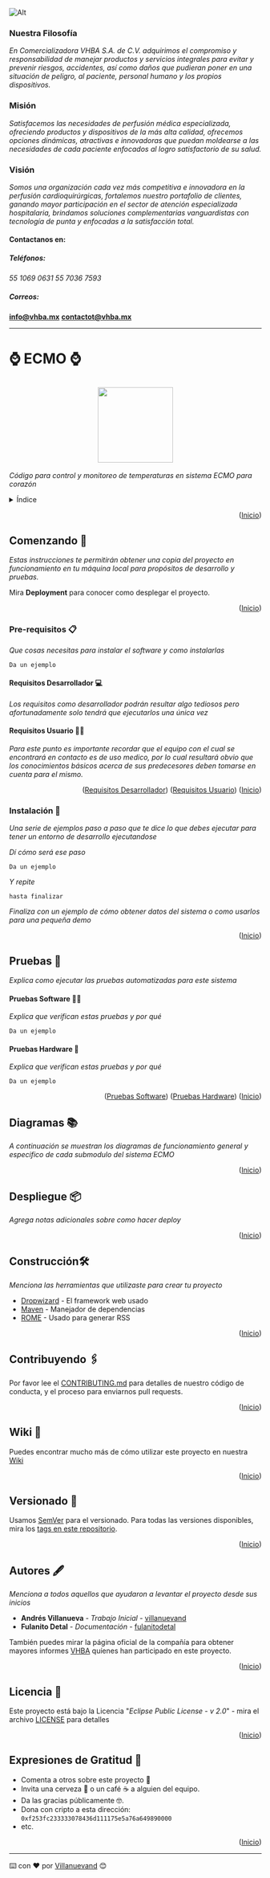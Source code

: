 ![Alt](/assets/vhba.png "Comercializadora VHBA") 

### Nuestra Filosofía
_En Comercializadora VHBA S.A. de C.V. adquirimos el compromiso y responsabilidad de manejar productos y servicios integrales para evitar y prevenir riesgos, accidentes, así como daños que pudieran poner en una situación de peligro, al paciente, personal humano y los propios dispositivos._

### Misión
_Satisfacemos las necesidades de perfusión médica especializada, ofreciendo productos y dispositivos de la más alta calidad, ofrecemos opciones dinámicas, atractivas e innovadoras que puedan moldearse a las necesidades de cada paciente enfocados al logro satisfactorio de su salud._

### Visión
_Somos una organización cada vez más competitiva e innovadora en la perfusión cardioquirúrgicas, fortalemos nuestro portafolio de clientes, ganando mayor participación en el sector de atención especializada hospitalaria, brindamos soluciones complementarias vanguardistas con tecnología de punta y enfocadas a la satisfacción total._

#### Contactanos en:

##### Teléfonos:
_55 1069 0631_
_55 7036 7593_
##### Correos:
**info@vhba.mx**
**contactot@vhba.mx**

***
# ⌚ ECMO ⌚

<h2 align="center">
<img height="150" src="/assets/VaniJPGE.jpg" width="150"/>
</h2>

_Código para control y monitoreo de temperaturas en sistema ECMO para corazón_

<details>
  <summary>Índice</summary>
  <ol>
    <li>
      <a href="#comenzando">Comenzando 🚀</a>
    </li>
    <li>
      <a href="#pre-requisitos">Pre-Requisitos 📋</a>
      <ul>
        <li><a href="#requisitos-desarrollador">Requisitos Desarrollador 💻</a></li>
        <li><a href="#requisitos-usuario">Requisitos Usuario 👨‍🦱</a></li>
      </ul>
    </li>
    <li><a href="#instalación">Instalación 🔧</a></li>
    <li>
      <a href="#pruebas">Pruebas 🔩</a>      
      <ul>
        <li><a href="#pruebas-software">Pruebas Software 👨‍💻</a></li>
        <li><a href="#pruebas-hardware">Pruebas Hardware 🔌</a></li>
      </ul>
    </li>
    <li><a href="#diagramas">Diagramas 📚</a></li>
    <li><a href="#despliegue">Despliegue 📦</a></li>
    <li><a href="#construcción">Construido con</a></li>
    <li><a href="#versionado">Versionado 📌</a></li>
    <li><a href="#wiki">Wiki 📖</a></li>
    <li><a href="#autores">Autores 🖋</a></li>
    <li><a href="#licencia">Licencia 📄</a></li>
    <li><a href="#expresiones-de-gratitud">Expresiones De Gratitud 🎁</a></li>
  </ol>
</details>

<p align="right">(<a href="#ecmo">Inicio</a>)</p>

## Comenzando 🚀

_Estas instrucciones te permitirán obtener una copia del proyecto en funcionamiento en tu máquina local para propósitos de desarrollo y pruebas._

Mira **Deployment** para conocer como desplegar el proyecto.

<p align="right">(<a href="#ecmo">Inicio</a>)</p>

### Pre-requisitos 📋

_Que cosas necesitas para instalar el software y como instalarlas_

```
Da un ejemplo
```

#### Requisitos Desarrollador 💻

_Los requisitos como desarrollador podrán resultar algo tediosos pero afortunadamente solo tendrá que ejecutarlos una única vez_

#### Requisitos Usuario 👨‍🦱

_Para este punto es importante recordar que el equipo con el cual se encontrará en contacto es de uso medico, por lo cual resultará obvio que los conocimientos básicos acerca de sus predecesores deben tomarse en cuenta para el mismo._

<p align="right">
  (<a href="#requisitos-desarrollador">Requisitos Desarrollador</a>)
  (<a href="#requisitos-usuario">Requisitos Usuario</a>)
  (<a href="#ecmo">Inicio</a>)
</p>

### Instalación 🔧

_Una serie de ejemplos paso a paso que te dice lo que debes ejecutar para tener un entorno de desarrollo ejecutandose_

_Dí cómo será ese paso_

```
Da un ejemplo
```

_Y repite_

```
hasta finalizar
```

_Finaliza con un ejemplo de cómo obtener datos del sistema o como usarlos para una pequeña demo_

<p align="right">(<a href="#ecmo">Inicio</a>)</p>

## Pruebas 🔩

_Explica como ejecutar las pruebas automatizadas para este sistema_

#### Pruebas Software 👨‍💻

_Explica que verifican estas pruebas y por qué_

```
Da un ejemplo
```

#### Pruebas Hardware 🔌

_Explica que verifican estas pruebas y por qué_

```
Da un ejemplo
```

<p align="right">
  (<a href="#pruebas-software">Pruebas Software</a>)
  (<a href="#pruebas-hardware">Pruebas Hardware</a>)
  (<a href="#ecmo">Inicio</a>)
</p>

## Diagramas 📚

_A continuación se muestran los diagramas de funcionamiento general y especifico de cada submodulo del sistema ECMO_

<p align="right">(<a href="#ecmo">Inicio</a>)</p>

## Despliegue 📦

_Agrega notas adicionales sobre como hacer deploy_

<p align="right">(<a href="#ecmo">Inicio</a>)</p>

## Construcción🛠️

_Menciona las herramientas que utilizaste para crear tu proyecto_

* [Dropwizard](http://www.dropwizard.io/1.0.2/docs/) - El framework web usado
* [Maven](https://maven.apache.org/) - Manejador de dependencias
* [ROME](https://rometools.github.io/rome/) - Usado para generar RSS

<p align="right">(<a href="#ecmo">Inicio</a>)</p>

## Contribuyendo 🖇️

Por favor lee el [CONTRIBUTING.md](https://gist.github.com/villanuevand/xxxxxx) para detalles de nuestro código de conducta, y el proceso para enviarnos pull requests.

<p align="right">(<a href="#ecmo">Inicio</a>)</p>

## Wiki 📖

Puedes encontrar mucho más de cómo utilizar este proyecto en nuestra [Wiki](https://github.com/Renadvirvan/ECMO-Solo-Coraz-n-/wiki)

<p align="right">(<a href="#ecmo">Inicio</a>)</p>

## Versionado 📌

Usamos [SemVer](http://semver.org/) para el versionado. Para todas las versiones disponibles, mira los [tags en este repositorio](https://github.com/tu/proyecto/tags).

<p align="right">(<a href="#ecmo">Inicio</a>)</p>

## Autores 🖋

_Menciona a todos aquellos que ayudaron a levantar el proyecto desde sus inicios_

* **Andrés Villanueva** - *Trabajo Inicial* - [villanuevand](https://github.com/villanuevand)
* **Fulanito Detal** - *Documentación* - [fulanitodetal](#fulanito-de-tal)

También puedes mirar la página oficial de la compañía para obtener mayores informes [VHBA](https://sandiaestudio.com/muestras/vhba-medicos/contact-us.html) quíenes han participado en este proyecto. 

<p align="right">(<a href="#ecmo">Inicio</a>)</p>

## Licencia 📄

Este proyecto está bajo la Licencia "*Eclipse Public License - v 2.0*" - mira el archivo [LICENSE](LICENSE) para detalles

<p align="right">(<a href="#ecmo">Inicio</a>)</p>

## Expresiones de Gratitud 🎁

* Comenta a otros sobre este proyecto 📢
* Invita una cerveza 🍺 o un café ☕ a alguien del equipo. 
* Da las gracias públicamente 🤓.
* Dona con cripto a esta dirección: `0xf253fc233333078436d111175e5a76a649890000`
* etc.

<p align="right">(<a href="#ecmo">Inicio</a>)</p>

---
⌨️ con ❤️ por [Villanuevand](https://github.com/Villanuevand) 😊